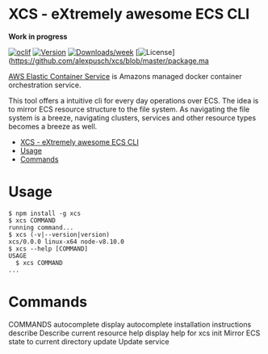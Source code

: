 # XCS - eXtremely awesome ECS CLI

**Work in progress**

[![oclif](https://img.shields.io/badge/cli-oclif-brightgreen.svg)](https://oclif.io)
[![Version](https://img.shields.io/npm/v/xcs.svg)](https://npmjs.org/package/xcs)
[![Downloads/week](https://img.shields.io/npm/dw/xcs.svg)](https://npmjs.org/package/xcs)
[![License](https://img.shields.io/npm/l/xcs.svg)](https://github.com/alexpusch/xcs/blob/master/package.ma

[AWS Elastic Container Service](https://aws.amazon.com/ecs/) is Amazons managed docker container orchestration service.

This tool offers a intuitive cli for every day operations over ECS. The idea is to mirror ECS resource structure to the file system. As navigating the file system is a breeze, navigating clusters, services and other resource types becomes a breeze as well.

<!-- toc -->
* [XCS - eXtremely awesome ECS CLI](#xcs-e-xtremely-awesome-ecs-cli)
* [Usage](#usage)
* [Commands](#commands)
<!-- tocstop -->

# Usage

<!-- usage -->
```sh-session
$ npm install -g xcs
$ xcs COMMAND
running command...
$ xcs (-v|--version|version)
xcs/0.0.0 linux-x64 node-v8.10.0
$ xcs --help [COMMAND]
USAGE
  $ xcs COMMAND
...
```
<!-- usagestop -->

# Commands

COMMANDS
autocomplete display autocomplete installation instructions
describe Describe current resource
help display help for xcs
init Mirror ECS state to current directory
update Update service
